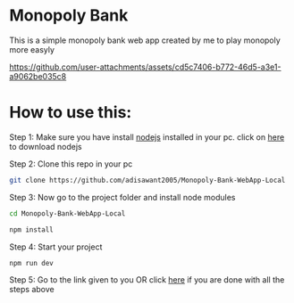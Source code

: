 # Monopoly Bank
This is a simple monopoly bank web app created by me to play monopoly more easyly

https://github.com/user-attachments/assets/cd5c7406-b772-46d5-a3e1-a9062be035c8

# How to use this: 

Step 1: Make sure you have install [nodejs](https://nodejs.org/en/download/package-manager) installed in your pc. click on [here](https://nodejs.org/en/download/package-manager) to download nodejs

Step 2: Clone this repo in your pc 
```bash
git clone https://github.com/adisawant2005/Monopoly-Bank-WebApp-Local
```

Step 3: Now go to the project folder and install node modules
```bash
cd Monopoly-Bank-WebApp-Local
```
```bash
npm install
```

Step 4: Start your project
```bash
npm run dev
```
Step 5: Go to the link given to you OR click [here](http://localhost:5173/) if you are done with all the steps above
